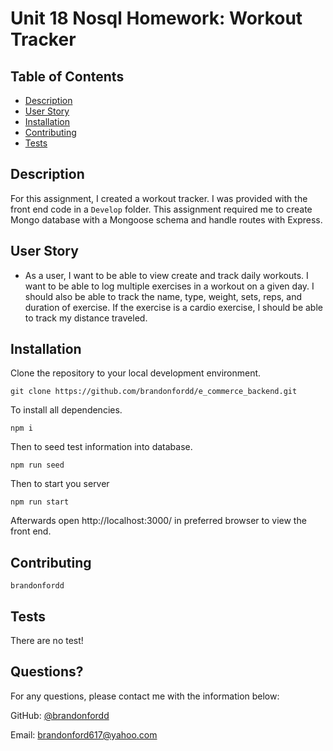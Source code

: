 # Unit 18 Nosql Homework: Workout Tracker

## Table of Contents
* [Description](#description)
* [User Story](#user-story)
* [Installation](#installation)
* [Contributing](#contributing)
* [Tests](#tests)

## Description

For this assignment, I created a workout tracker. I was provided with the front end code in a `Develop` folder. This assignment required me to create Mongo database with a Mongoose schema and handle routes with Express.


## User Story

* As a user, I want to be able to view create and track daily workouts. I want to be able to log multiple exercises in a workout on a given day. I should also be able to track the name, type, weight, sets, reps, and duration of exercise. If the exercise is a cardio exercise, I should be able to track my distance traveled.


## Installation
Clone the repository to your local development environment.
```
git clone https://github.com/brandonfordd/e_commerce_backend.git
```

To install all dependencies. 
```
npm i
```

Then to seed test information into database.
```
npm run seed
```

Then to start you server
```
npm run start 
```

Afterwards open http://localhost:3000/ in preferred browser to view the front end.



## Contributing
```
brandonfordd
```
## Tests
There are no test!

## Questions?
For any questions, please contact me with the information below:

GitHub: [@brandonfordd](https://api.github.com/users/brandonfordd)

Email: brandonford617@yahoo.com
  